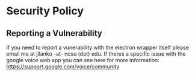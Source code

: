 # Security Policy

## Reporting a Vulnerability

If you need to report a vunerability with the electron wrapper itself please email me at jllanko -at- ncsu (dot) edu. If theres a specific issue with the google voice web app you can see here for more information: https://support.google.com/voice/community
